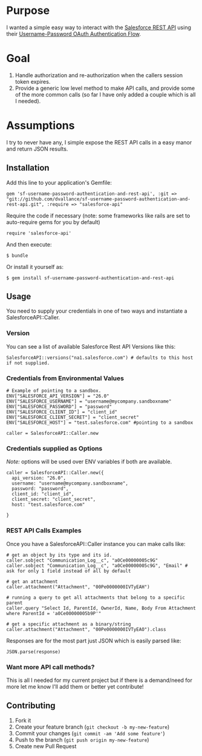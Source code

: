 # Purpose

I wanted a simple easy way to interact with the [Salesforce REST API](http://www.salesforce.com/us/developer/docs/api_rest/index_Left.htm) using their [Username-Password OAuth Authentication Flow](http://www.salesforce.com/us/developer/docs/api_rest/Content/intro_understanding_username_password_oauth_flow.htm).

# Goal

1. Handle authorization and re-authorization when the callers session token expires.
2. Provide a generic low level method to make API calls, and provide some of the more common calls (so far I have only added a couple which is all I needed).

# Assumptions

I try to never have any, I simple expose the REST API calls in a easy manor and return JSON results.

## Installation

Add this line to your application's Gemfile:

    gem 'sf-username-password-authentication-and-rest-api', :git => "git://github.com/dvallance/sf-username-password-authentication-and-rest-api.git", :require => "salesforce-api" 

Require the code if necessary (note: some frameworks like rails are set to auto-require gems for you by default)

    require 'salesforce-api'

And then execute:

    $ bundle

Or install it yourself as:

    $ gem install sf-username-password-authentication-and-rest-api

## Usage

You need to supply your credentials in one of two ways and instantiate a SalesforceAPI::Caller.

### Version

You can see a list of available Salesforce Rest API Versions like this:

    SalesforceAPI::versions("na1.salesforce.com") # defaults to this host if not supplied.

### Credentials from Environmental Values
    
    # Example of pointing to a sandbox.
    ENV["SALESFORCE_API_VERSION"] = "26.0" 
    ENV["SALESFORCE_USERNAME"] = "username@mycompany.sandboxname"
    ENV["SALESFORCE_PASSWORD"] = "password"
    ENV["SALESFORCE_CLIENT_ID"] = "client_id"
    ENV["SALESFORCE_CLIENT_SECRET"] = "client_secret"
    ENV["SALESFORCE_HOST"] = "test.salesforce.com" #pointing to a sandbox

    caller = SalesforceAPI::Caller.new

### Credentials supplied as Options

_Note:_ options will be used over ENV variables if both are available.

    caller = SalesforceAPI::Caller.new({
      api_version: "26.0",
      username: "username@mycompany.sandboxname",
      password: "password",
      client_id: "client_id", 
      client_secret: "client_secret",
      host: "test.salesforce.com"

    }

### REST API Calls Examples

Once you have a SalesforceAPI::Caller instance you can make calls like:
    
    # get an object by its type and its id.
    caller.sobject "Communication_Log__c", "a0Ce00000005c9G" 
    caller.sobject "Communication_Log__c", "a0Ce00000005c9G", "Email" # ask for only 1 field instead of all by default 

    # get an attachment
    caller.attachment("Attachment", "00Pe0000000IVTyEAH")
    
    # running a query to get all attachments that belong to a specific parent
    caller.query "Select Id, ParentId, OwnerId, Name, Body From Attachment where ParentId = 'a0Ce00000005b9P'"

    # get a specific attachment as a binary/string
    caller.attachment("Attachment", "00Pe0000000IVTyEAO").class

Responses are for the most part just JSON which is easily parsed like: 
    
    JSON.parse(response)

### Want more API call methods?

This is all I needed for my current project but if there is a demand/need for more let me know I'll add them or better yet contribute!

## Contributing

1. Fork it
2. Create your feature branch (`git checkout -b my-new-feature`)
3. Commit your changes (`git commit -am 'Add some feature'`)
4. Push to the branch (`git push origin my-new-feature`)
5. Create new Pull Request
